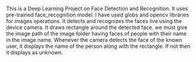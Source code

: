This is a Deep Learning Project on Face Detection and Recognition. It uses pre-trained face_recognition model. I have used globs and opencv libraries for images operations. It detects and recognizes the faces live using the device camera. It draws rectangle around the detected face. we must give the image path of the image folder having faces of people with their name in the image name. Whenever the camera detects the face of the known user, it displays the name of the person along with the rectangle. If not then it displays as unknown.
